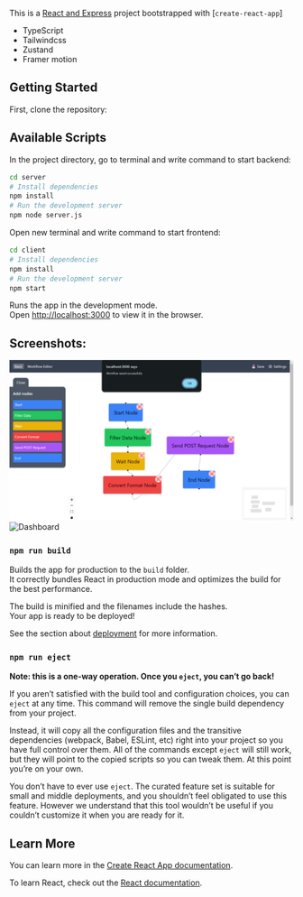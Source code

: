 This is a [React and Express](https://react.dev/) project bootstrapped with [`create-react-app`]

- TypeScript
- Tailwindcss
- Zustand 
- Framer motion

## Getting Started

First, clone the repository:

## Available Scripts

In the project directory, go to terminal and write command to start backend:

```bash
cd server
# Install dependencies
npm install
# Run the development server
npm node server.js
```

Open new terminal and write command to start frontend:

```bash
cd client
# Install dependencies
npm install
# Run the development server
npm start
```

Runs the app in the development mode.\
Open [http://localhost:3000](http://localhost:3000) to view it in the browser.

## Screenshots:

![Dashboard](images/workflow-page-updated.png)
![Dashboard](images/cv-upload.png)

### `npm run build`

Builds the app for production to the `build` folder.\
It correctly bundles React in production mode and optimizes the build for the best performance.

The build is minified and the filenames include the hashes.\
Your app is ready to be deployed!

See the section about [deployment](https://facebook.github.io/create-react-app/docs/deployment) for more information.

### `npm run eject`

**Note: this is a one-way operation. Once you `eject`, you can’t go back!**

If you aren’t satisfied with the build tool and configuration choices, you can `eject` at any time. This command will remove the single build dependency from your project.

Instead, it will copy all the configuration files and the transitive dependencies (webpack, Babel, ESLint, etc) right into your project so you have full control over them. All of the commands except `eject` will still work, but they will point to the copied scripts so you can tweak them. At this point you’re on your own.

You don’t have to ever use `eject`. The curated feature set is suitable for small and middle deployments, and you shouldn’t feel obligated to use this feature. However we understand that this tool wouldn’t be useful if you couldn’t customize it when you are ready for it.

## Learn More

You can learn more in the [Create React App documentation](https://facebook.github.io/create-react-app/docs/getting-started).

To learn React, check out the [React documentation](https://reactjs.org/).
